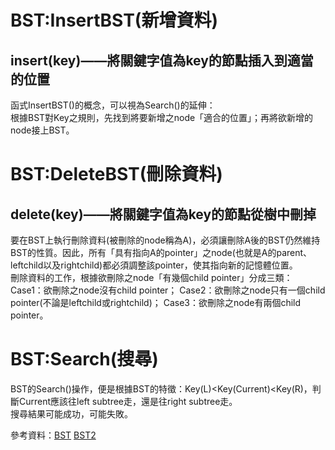 
# BST:InsertBST(新增資料)
## insert(key)——將關鍵字值為key的節點插入到適當的位置
函式InsertBST()的概念，可以視為Search()的延伸：<br>
根據BST對Key之規則，先找到將要新增之node「適合的位置」；再將欲新增的node接上BST。<br>

# BST:DeleteBST(刪除資料)
## delete(key)——將關鍵字值為key的節點從樹中刪掉
要在BST上執行刪除資料(被刪除的node稱為A)，必須讓刪除A後的BST仍然維持BST的性質。因此，所有「具有指向A的pointer」之node(也就是A的parent、leftchild以及rightchild)都必須調整該pointer，使其指向新的記憶體位置。<br>
刪除資料的工作，根據欲刪除之node「有幾個child pointer」分成三類：<br>
Case1：欲刪除之node沒有child pointer；
Case2：欲刪除之node只有一個child pointer(不論是leftchild或rightchild)；
Case3：欲刪除之node有兩個child pointer。

# BST:Search(搜尋)
BST的Search()操作，便是根據BST的特徵：Key(L)<Key(Current)<Key(R)，判斷Current應該往left subtree走，還是往right subtree走。<br>
搜尋結果可能成功，可能失敗。<br>

參考資料：[BST](http://alrightchiu.github.io/SecondRound/binary-search-tree-sortpai-xu-deleteshan-chu-zi-liao.html)
        [BST2](http://alrightchiu.github.io/SecondRound/binary-search-tree-searchsou-xun-zi-liao-insertxin-zeng-zi-liao.html)



